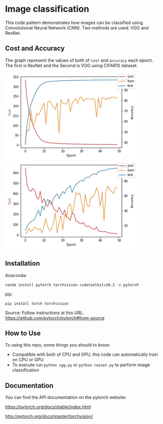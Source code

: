 # Image classification

This code pattern demonstrates how images can be classified using Convolutional Neural Network (CNN). Two methods are used: VGG and ResNet.


## Cost and Accuracy 
The graph represent the values of both of `cost` and `accuracy` each epoch. The first is ResNet and the Second is VGG using CIFAR10 dataset. 

![graph_resnet](/images/ResNet_CIFAR10.jpg)
![graph_vgg](/images/VGG_CIFAR10.jpg)


## Installation

Anaconda:

    conda install pytorch torchvision cudatoolkit=10.2 -c pytorch

pip:

    pip install torch torchvision

Source: Follow instructions at this URL: https://github.com/pytorch/pytorch#from-source

## How to Use

To using this repo, some things you should to know:

* Compatible with both of CPU and GPU, this code can automatically train on CPU or GPU
* To execute run  `python vgg.py` or `python resnet.py` to perform image classification

## Documentation

You can find the API documentation on the pytorch website:

https://pytorch.org/docs/stable/index.html

http://pytorch.org/docs/master/torchvision/